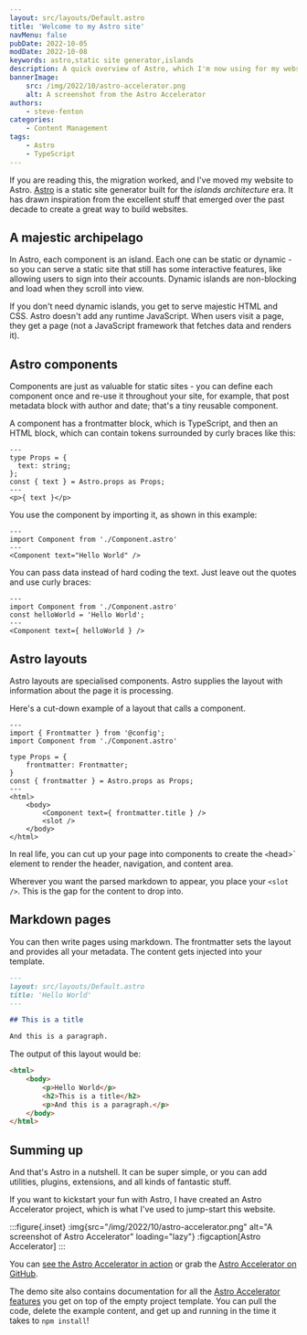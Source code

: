 ```yaml
---
layout: src/layouts/Default.astro
title: 'Welcome to my Astro site'
navMenu: false
pubDate: 2022-10-05
modDate: 2022-10-08
keywords: astro,static site generator,islands
description: A quick overview of Astro, which I'm now using for my website.
bannerImage:
    src: /img/2022/10/astro-accelerator.png
    alt: A screenshot from the Astro Accelerator
authors:
    - steve-fenton
categories:
    - Content Management
tags:
    - Astro
    - TypeScript
---
```


If you are reading this, the migration worked, and I've moved my website to Astro. [Astro](https://astro.build/) is a static site generator built for the *islands architecture* era. It has drawn inspiration from the excellent stuff that emerged over the past decade to create a great way to build websites.

## A majestic archipelago

In Astro, each component is an island. Each one can be static or dynamic - so you can serve a static site that still has some interactive features, like allowing users to sign into their accounts. Dynamic islands are non-blocking and load when they scroll into view.

If you don't need dynamic islands, you get to serve majestic HTML and CSS. Astro doesn't add any runtime JavaScript. When users visit a page, they get a page (not a JavaScript framework that fetches data and renders it).

## Astro components

Components are just as valuable for static sites - you can define each component once and re-use it throughout your site, for example, that post metadata block with author and date; that's a tiny reusable component.

A component has a frontmatter block, which is TypeScript, and then an HTML block, which can contain tokens surrounded by curly braces like this:

```astro
---
type Props = {
  text: string;
};
const { text } = Astro.props as Props;
---
<p>{ text }</p>

```

You use the component by importing it, as shown in this example:

```astro
---
import Component from './Component.astro'
---
<Component text="Hello World" />
```

You can pass data instead of hard coding the text. Just leave out the quotes and use curly braces:

```astro
---
import Component from './Component.astro'
const helloWorld = 'Hello World';
---
<Component text={ helloWorld } />
```

## Astro layouts

Astro layouts are specialised components. Astro supplies the layout with information about the page it is processing.

Here's a cut-down example of a layout that calls a component.

```astro
---
import { Frontmatter } from '@config';
import Component from './Component.astro'

type Props = {
    frontmatter: Frontmatter;
}
const { frontmatter } = Astro.props as Props;
---
<html>
    <body>
        <Component text={ frontmatter.title } />
        <slot />
    </body>
</html>
```

In real life, you can cut up your page into components to create the `<`head>` element to render the header, navigation, and content area.

Wherever you want the parsed markdown to appear, you place your `<slot />`. This is the gap for the content to drop into.

## Markdown pages

You can then write pages using markdown. The frontmatter sets the layout and provides all your metadata. The content gets injected into your template.

```markdown
---
layout: src/layouts/Default.astro
title: 'Hello World'
---

## This is a title

And this is a paragraph.
```

The output of this layout would be:

```html
<html>
    <body>
        <p>Hello World</p>
        <h2>This is a title</h2>
        <p>And this is a paragraph.</p>
    </body>
</html>
```

## Summing up

And that's Astro in a nutshell. It can be super simple, or you can add utilities, plugins, extensions, and all kinds of fantastic stuff.

If you want to kickstart your fun with Astro, I have created an Astro Accelerator project, which is what I've used to jump-start this website.

:::figure{.inset}
:img{src="/img/2022/10/astro-accelerator.png" alt="A screenshot of Astro Accelerator" loading="lazy"}
:figcaption[Astro Accelerator]
:::

You can [see the Astro Accelerator in action](https://astro.stevefenton.co.uk/) or grab the [Astro Accelerator on GitHub](https://github.com/Steve-Fenton/astro-accelerator).

The demo site also contains documentation for all the [Astro Accelerator features](https://astro.stevefenton.co.uk/features/) you get on top of the empty project template. You can pull the code, delete the example content, and get up and running in the time it takes to `npm install`!
